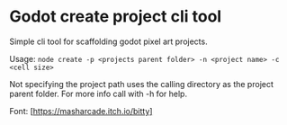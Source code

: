 # Godot create project cli tool

Simple cli tool for scaffolding godot pixel art projects.

Usage:
`node create -p <projects parent folder> -n <project name> -c <cell size>`

Not specifying the project path uses the calling directory as the project parent folder.
For more info call with -h for help.

Font: [https://masharcade.itch.io/bitty]
